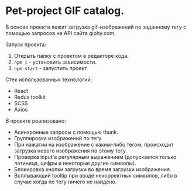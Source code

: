 # Pet-project GIF catalog.

В основе проекта лежит загрузка gif-изображений по заданному тегу с помощью запросов на API сайта giphy.com.

Запуск проекта:
1. Открыть папку с проектом в редакторе кода.
2. `npm i` - установить зависимости.
3. `npm start` - запустить проект.

Стек использованных технологий:
- React
- Redux toolkit
- SCSS
- Axios

В проекте реализовано:
- Асинхронные запросы с помощью thunk.
- Группировка изображений по тегу
- При нажатии на изображение с каким-либо тегом, происходит загрузка нового изображения по этому тегу.
- Проверка input'а регулярным выражением (допускается только латиница, цифры и некоторые другие символы).
- Блокировка кнопки загрузки во время загрузки изображения.
- Всплывающий tooltip при вводе некорректных символов, либо в случае когда по тегу ничего не найдено.
